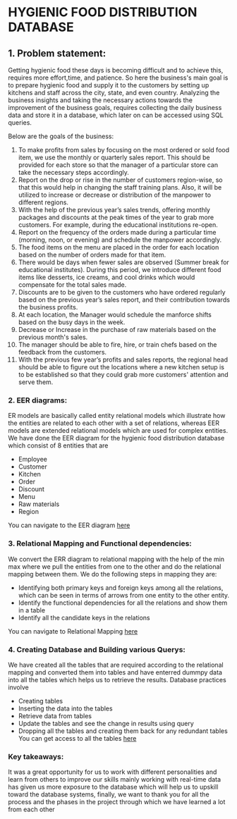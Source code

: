 # HYGIENIC FOOD DISTRIBUTION DATABASE
## 1. **Problem statement:**
Getting hygienic food these days is becoming difficult and to achieve this, requires more effort,time, and patience. So here the business's main goal is to prepare hygienic food and supply it to the customers by setting up kitchens and staff across the city, state, and even country. Analyzing the business insights and taking the necessary actions towards the improvement of the business goals, requires collecting the daily business data and store it in a database, which later on can be accessed using SQL queries.

Below are the goals of the business:
1. To make profits from sales by focusing on the most ordered or sold food item, we use the monthly or quarterly sales report. This should be provided for each store so that the manager of a particular store can take the necessary steps accordingly.
2. Report on the drop or rise in the number of customers region-wise, so that this would help
in changing the staff training plans. Also, it will be utilized to increase or decrease or
distribution of the manpower to different regions.
3. With the help of the previous year’s sales trends, offering monthly packages and discounts
at the peak times of the year to grab more customers. For example, during the educational
institutions re-open.
4. Report on the frequency of the orders made during a particular time (morning, noon, or
evening) and schedule the manpower accordingly.
5. The food items on the menu are placed in the order for each location based on the number
of orders made for that item.
6. There would be days when fewer sales are observed (Summer break for educational
institutes). During this period, we introduce different food items like desserts, ice creams,
and cool drinks which would compensate for the total sales made.
7. Discounts are to be given to the customers who have ordered regularly based on the
previous year’s sales report, and their contribution towards the business profits.
8. At each location, the Manager would schedule the manforce shifts based on the busy days
in the week.
9. Decrease or Increase in the purchase of raw materials based on the previous month's sales.
10. The manager should be able to fire, hire, or train chefs based on the feedback from the
customers.
11. With the previous few year’s profits and sales reports, the regional head should be able to
figure out the locations where a new kitchen setup is to be established so that they could
grab more customers' attention and serve them.

### 2. **EER diagrams:**
ER models are basically called entity relational models which illustrate how the entities are related to each other with a set of relations, whereas EER models are extended relational models which are used for complex entities. We have done the EER diagram for the hygienic food distribution database which consist of 8 entities that are
* Employee
* Customer
* Kitchen
* Order
* Discount
* Menu
* Raw materials
* Region

You can navigate to the EER diagram [here](https://github.com/saisanthosh1982/Hygienic-Food-Distribution-Database/blob/main/Phase-2/EER%20Diagram.pdf) 

### 3. **Relational Mapping and Functional dependencies:**
We convert the ERR diagram to relational mapping with the help of the min max where we pull the entities from one to the other and do the relational mapping between them. We do the following steps in mapping they are:
* Identifying both primary keys and foreign keys among all the relations, which can be
seen in terms of arrows from one entity to the other entity.
* Identify the functional dependencies for all the relations and show them in a table
* Identify all the candidate keys in the relations

You can navigate to Relational Mapping [here](https://github.com/saisanthosh1982/Hygienic-Food-Distribution-Database/blob/main/Phase-3/Relational%20Mapping%20and%20Functional%20Dependencies.pdf)

### 4. **Creating Database and Building various Querys:**
We have created all the tables that are required according to the relational mapping and converted them into tables and have enterred dummpy data into all the tables which helps us to retrieve the results.
Database practices involve 
* Creating tables
* Inserting the data into the tables
* Retrieve data from tables
* Update the tables and see the change in results using query
* Dropping all the tables and creating them back for any redundant tables
You can get access to all the tables [here](https://github.com/saisanthosh1982/Hygienic-Food-Distribution-Database/tree/main/Phase-4)
### Key takeaways:
It was a great opportunity for us to work with different personalities and learn from others to improve our skills mainly working with real-time data has given us more exposure to the database which will help us to upskill toward the database systems, finally, we want to thank you for all the process and the phases in the project through which we have learned a lot from each other 
